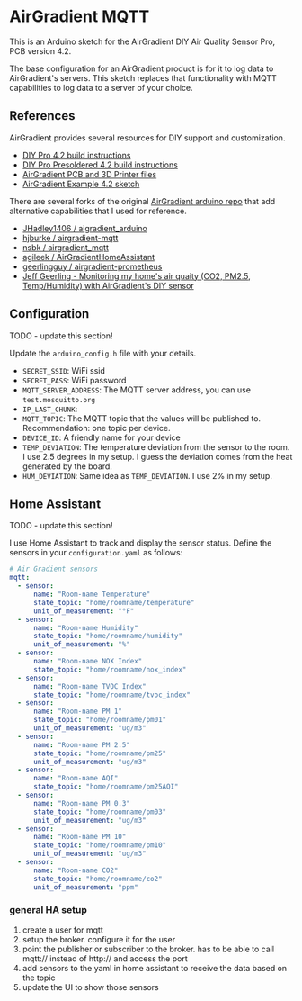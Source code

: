 # AirGradient MQTT

This is an Arduino sketch for the AirGradient DIY Air Quality Sensor Pro, PCB version 4.2. 

The base configuration for an AirGradient product is for it to log data to AirGradient's servers. This sketch replaces that functionality with MQTT capabilities to log data to a server of your choice.

## References

AirGradient provides several resources for DIY support and customization.

- [DIY Pro 4.2 build instructions](https://www.airgradient.com/open-airgradient/instructions/diy-pro-v42/)
- [DIY Pro Presoldered 4.2 build instructions](https://www.airgradient.com/open-airgradient/instructions/diy-pro-presoldered-v42/)
- [AirGradient PCB and 3D Printer files](https://www.airgradient.com/open-airgradient/instructions/overview/)
- [AirGradient Example 4.2 sketch](https://github.com/airgradienthq/arduino/blob/master/examples/DIY_PRO_V4_2/DIY_PRO_V4_2.ino)

There are several forks of the original [AirGradient arduino repo](https://github.com/airgradienthq/arduino/) that add alternative capabilities that I used for reference.

- [JHadley1406 / aigradient_arduino](https://github.com/JHadley1406/airgradient_arduino)
- [hjburke / airgradient-mqtt](https://github.com/hjburke/airgradient-mqtt)
- [nsbk / airgradient_mqtt](https://github.com/nsbk/airgradient_mqtt)
- [agileek / AirGradientHomeAssistant](https://github.com/agileek/AirGradientHomeAssistant)
- [geerlingguy / airgradient-prometheus](https://github.com/geerlingguy/airgradient-prometheus)
- [Jeff Geerling - Monitoring my home's air quaity (CO2, PM2.5, Temp/Humidity) with AirGradient's DIY sensor](https://www.jeffgeerling.com/blog/2021/airgradient-diy-air-quality-monitor-co2-pm25)

## Configuration

TODO - update this section!

Update the `arduino_config.h` file with your details.

- `SECRET_SSID`: WiFi ssid
- `SECRET_PASS`: WiFi password
- `MQTT_SERVER_ADDRESS`: The MQTT server address, you can use `test.mosquitto.org`
- `IP_LAST_CHUNK`: 
- `MQTT_TOPIC`: The MQTT topic that the values will be published to. Recommendation: one topic per device.
- `DEVICE_ID`: A friendly name for your device
- `TEMP_DEVIATION`: The temperature deviation from the sensor to the room. I use 2.5 degrees in my setup. I guess the deviation comes from the heat generated by the board.
- `HUM_DEVIATION`: Same idea as `TEMP_DEVIATION`. I use 2% in my setup. 

## Home Assistant

TODO - update this section!

I use Home Assistant to track and display the sensor status. Define the sensors in your `configuration.yaml` as follows:

```yaml
# Air Gradient sensors
mqtt:
  - sensor:
      name: "Room-name Temperature"
      state_topic: "home/roomname/temperature"
      unit_of_measurement: "°F"
  - sensor:
      name: "Room-name Humidity"
      state_topic: "home/roomname/humidity"
      unit_of_measurement: "%"
  - sensor:
      name: "Room-name NOX Index"
      state_topic: "home/roomname/nox_index"
  - sensor:
      name: "Room-name TVOC Index"
      state_topic: "home/roomname/tvoc_index"
  - sensor:
      name: "Room-name PM 1"
      state_topic: "home/roomname/pm01"
      unit_of_measurement: "ug/m3"
  - sensor:
      name: "Room-name PM 2.5"
      state_topic: "home/roomname/pm25"
      unit_of_measurement: "ug/m3"
  - sensor:
      name: "Room-name AQI"
      state_topic: "home/roomname/pm25AQI"
  - sensor:
      name: "Room-name PM 0.3"
      state_topic: "home/roomname/pm03"
      unit_of_measurement: "ug/m3"
  - sensor:
      name: "Room-name PM 10"
      state_topic: "home/roomname/pm10"
      unit_of_measurement: "ug/m3"
  - sensor:
      name: "Room-name CO2"
      state_topic: "home/roomname/co2"
      unit_of_measurement: "ppm"
```

### general HA setup

1. create a user for mqtt
1. setup the broker. configure it for the user
1. point the publisher or subscriber to the broker. has to be able to call mqtt:// instead of http:// and access the port
1. add sensors to the yaml in home assistant to receive the data based on the topic
1. update the UI to show those sensors